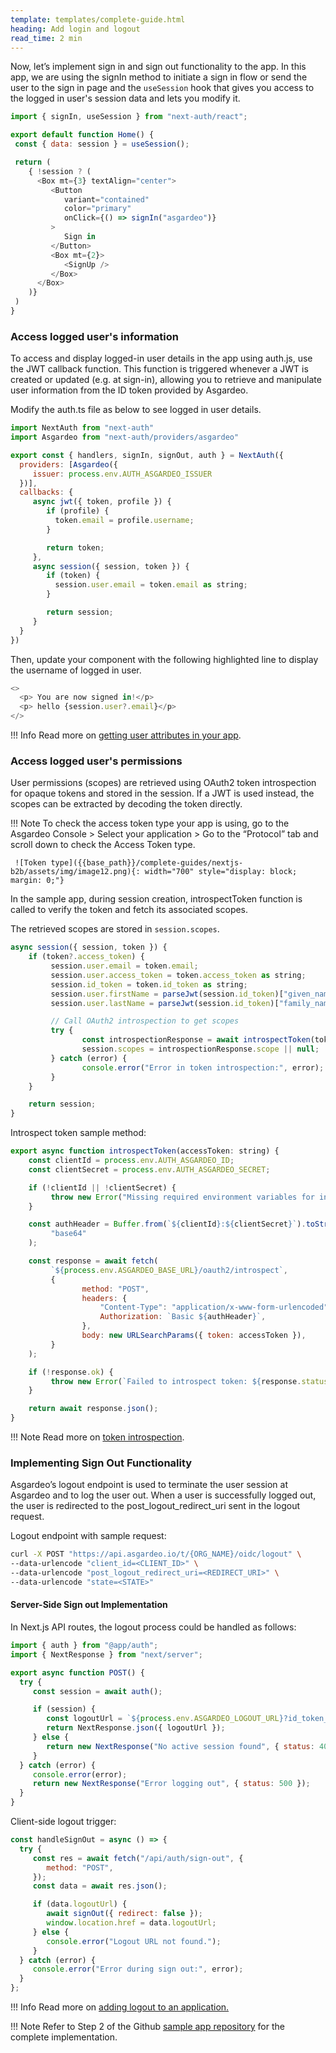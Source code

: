 ```yaml
---
template: templates/complete-guide.html
heading: Add login and logout
read_time: 2 min
---
```


Now, let’s implement sign in and sign out functionality to the app. In this app, we are using the signIn method to initiate a sign in flow or send the user to the sign in page and the `useSession` hook that gives you access to the logged in user's session data and lets you modify it.

```javascript
import { signIn, useSession } from "next-auth/react";

export default function Home() {
 const { data: session } = useSession();

 return (
    { !session ? (
      <Box mt={3} textAlign="center">
         <Button
            variant="contained"
            color="primary"
            onClick={() => signIn("asgardeo")}
         >
            Sign in
         </Button>
         <Box mt={2}>
            <SignUp />
         </Box>
      </Box>
    )}
 )
}
```

### Access logged user's information

To access and display logged-in user details in the app using auth.js, use the JWT callback function. This function is triggered whenever a JWT is created or updated (e.g. at sign-in), allowing you to retrieve and manipulate user information from the ID token provided by Asgardeo.

Modify the auth.ts file as below to see logged in user details.

```javascript title="auth.ts"
import NextAuth from "next-auth"
import Asgardeo from "next-auth/providers/asgardeo"

export const { handlers, signIn, signOut, auth } = NextAuth({
  providers: [Asgardeo({
     issuer: process.env.AUTH_ASGARDEO_ISSUER
  })],
  callbacks: {
     async jwt({ token, profile }) {
        if (profile) {
          token.email = profile.username;
        }

        return token;
     },
     async session({ session, token }) {            
        if (token) {
          session.user.email = token.email as string;
        }

        return session;
     }
  }
})
```

Then, update your component with the following highlighted line to display the username of logged in user.

```javascript hl_lines="3"
<>
  <p> You are now signed in!</p>
  <p> hello {session.user?.email}</p>
</>
```

!!! Info
     Read more on [getting user attributes in your app]({{base_path}}/authentication/user-attributes/enable-attributes-for-oidc-app/).

### Access logged user's permissions

User permissions (scopes) are retrieved using OAuth2 token introspection for opaque tokens and stored in the session. If a JWT is used instead, the scopes can be extracted by decoding the token directly.

!!! Note
     To check the access token type your app is using, go to the Asgardeo Console > Select your application > Go to the “Protocol” tab and scroll down to check the Access Token type.

     ![Token type]({{base_path}}/complete-guides/nextjs-b2b/assets/img/image12.png){: width="700" style="display: block; margin: 0;"}

In the sample app, during session creation, introspectToken function is called to verify the token and fetch its associated scopes.

The retrieved scopes are stored in `session.scopes`.

```javascript title="auth.ts" hl_lines="9-16"
async session({ session, token }) {
    if (token?.access_token) {
         session.user.email = token.email;
         session.user.access_token = token.access_token as string;
         session.id_token = token.id_token as string;
         session.user.firstName = parseJwt(session.id_token)["given_name"];
         session.user.lastName = parseJwt(session.id_token)["family_name"];

         // Call OAuth2 introspection to get scopes
         try {
                const introspectionResponse = await introspectToken(token?.access_token as string);
                session.scopes = introspectionResponse.scope || null;
         } catch (error) {
                console.error("Error in token introspection:", error);
         }
    }

    return session;
}
```

Introspect token sample method:


```javascript
export async function introspectToken(accessToken: string) {
    const clientId = process.env.AUTH_ASGARDEO_ID;
    const clientSecret = process.env.AUTH_ASGARDEO_SECRET;

    if (!clientId || !clientSecret) {
         throw new Error("Missing required environment variables for introspection");
    }

    const authHeader = Buffer.from(`${clientId}:${clientSecret}`).toString(
         "base64"
    );

    const response = await fetch(
         `${process.env.ASGARDEO_BASE_URL}/oauth2/introspect`,
         {
                method: "POST",
                headers: {
                    "Content-Type": "application/x-www-form-urlencoded",
                    Authorization: `Basic ${authHeader}`,
                },
                body: new URLSearchParams({ token: accessToken }),
         }
    );

    if (!response.ok) {
         throw new Error(`Failed to introspect token: ${response.statusText}`);
    }

    return await response.json();
}
```

!!! Note
     Read more on [token introspection]({{base_path}}/guides/authentication/oidc/token-validation-resource-server/#validate-opaque-tokens).


### Implementing Sign Out Functionality

Asgardeo’s logout endpoint is used to terminate the user session at Asgardeo and to log the user out. When a user is successfully logged out, the user is redirected to the post_logout_redirect_uri sent in the logout request.

Logout endpoint with sample request:

```bash
curl -X POST "https://api.asgardeo.io/t/{ORG_NAME}/oidc/logout" \
--data-urlencode "client_id=<CLIENT_ID>" \
--data-urlencode "post_logout_redirect_uri=<REDIRECT_URI>" \
--data-urlencode "state=<STATE>"
```

#### Server-Side Sign out Implementation

In Next.js API routes, the logout process could be handled as follows:

```javascript title="app/api/auth/sign-out/route.ts"
import { auth } from "@app/auth";
import { NextResponse } from "next/server";

export async function POST() {
  try {
     const session = await auth();

     if (session) {
        const logoutUrl = `${process.env.ASGARDEO_LOGOUT_URL}?id_token_hint=${session.id_token}&post_logout_redirect_uri=${process.env.HOSTED_URL}`;
        return NextResponse.json({ logoutUrl });
     } else {
        return new NextResponse("No active session found", { status: 400 });
     }
  } catch (error) {
     console.error(error);
     return new NextResponse("Error logging out", { status: 500 });
  }
}
```

Client-side logout trigger:

```javascript
const handleSignOut = async () => {
  try {
     const res = await fetch("/api/auth/sign-out", {
        method: "POST",
     });
     const data = await res.json();

     if (data.logoutUrl) {
        await signOut({ redirect: false });
        window.location.href = data.logoutUrl;
     } else {
        console.error("Logout URL not found.");
     }
  } catch (error) {
     console.error("Error during sign out:", error);
  }
};
```

!!! Info
     Read more on [adding logout to an application.]({{base_path}}/guides/authentication/oidc/add-logout/)

!!! Note
     Refer to Step 2 of the Github [sample app repository](https://github.com/savindi7/asgardeo-next-b2b-sample-app) for the complete implementation.
